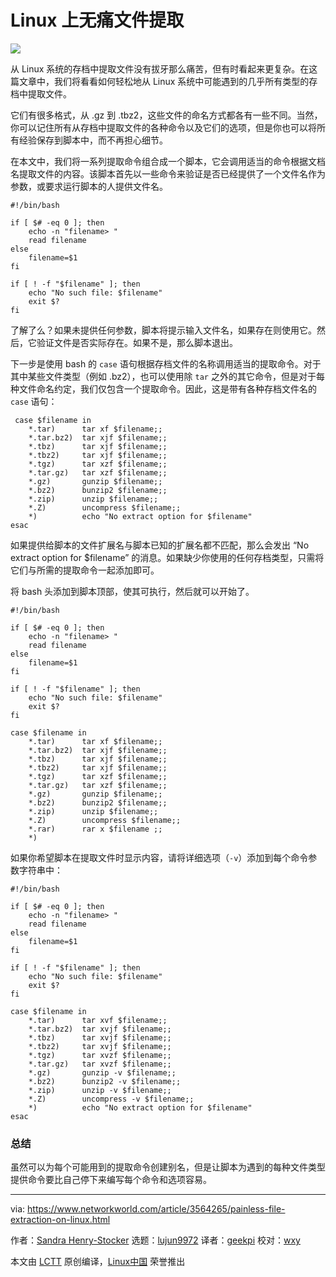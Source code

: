 [#]: collector: (lujun9972)
[#]: translator: (geekpi)
[#]: reviewer: (wxy)
[#]: publisher: ( )
[#]: url: ( )
[#]: subject: (Painless file extraction on Linux)
[#]: via: (https://www.networkworld.com/article/3564265/painless-file-extraction-on-linux.html)
[#]: author: (Sandra Henry-Stocker https://www.networkworld.com/author/Sandra-Henry_Stocker/)

Linux 上无痛文件提取
======

![](https://img.linux.net.cn/data/attachment/album/202007/12/233401zickd110d2dl6u6f.jpg)

从 Linux 系统的存档中提取文件没有拔牙那么痛苦，但有时看起来更复杂。在这篇文章中，我们将看看如何轻松地从 Linux 系统中可能遇到的几乎所有类型的存档中提取文件。

它们有很多格式，从 .gz 到 .tbz2，这些文件的命名方式都各有一些不同。当然，你可以记住所有从存档中提取文件的各种命令以及它们的选项，但是你也可以将所有经验保存到脚本中，而不再担心细节。

在本文中，我们将一系列提取命令组合成一个脚本，它会调用适当的命令根据文档名提取文件的内容。该脚本首先以一些命令来验证是否已经提供了一个文件名作为参数，或要求运行脚本的人提供文件名。

```
#!/bin/bash

if [ $# -eq 0 ]; then
    echo -n "filename> "
    read filename
else
    filename=$1
fi

if [ ! -f "$filename" ]; then
    echo "No such file: $filename"
    exit $?
fi
```

了解了么？如果未提供任何参数，脚本将提示输入文件名，如果存在则使用它。然后，它验证文件是否实际存在。如果不是，那么脚本退出。

下一步是使用 bash 的 `case` 语句根据存档文件的名称调用适当的提取命令。对于其中某些文件类型（例如 .bz2），也可以使用除 `tar` 之外的其它命令，但是对于每种文件命名约定，我们仅包含一个提取命令。因此，这是带有各种存档文件名的 `case` 语句：

```
 case $filename in
    *.tar)      tar xf $filename;;
    *.tar.bz2)  tar xjf $filename;;
    *.tbz)      tar xjf $filename;;
    *.tbz2)     tar xjf $filename;;
    *.tgz)      tar xzf $filename;;
    *.tar.gz)   tar xzf $filename;;
    *.gz)       gunzip $filename;;
    *.bz2)      bunzip2 $filename;;
    *.zip)      unzip $filename;;
    *.Z)        uncompress $filename;;
    *)          echo "No extract option for $filename"
esac
```

如果提供给脚本的文件扩展名与脚本已知的扩展名都不匹配，那么会发出 “No extract option for $filename” 的消息。如果缺少你使用的任何存档类型，只需将它们与所需的提取命令一起添加即可。

将 bash 头添加到脚本顶部，使其可执行，然后就可以开始了。

```
#!/bin/bash

if [ $# -eq 0 ]; then
    echo -n "filename> "
    read filename
else
    filename=$1
fi

if [ ! -f "$filename" ]; then
    echo "No such file: $filename"
    exit $?
fi

case $filename in
    *.tar)      tar xf $filename;;
    *.tar.bz2)  tar xjf $filename;;
    *.tbz)      tar xjf $filename;;
    *.tbz2)     tar xjf $filename;;
    *.tgz)      tar xzf $filename;;
    *.tar.gz)   tar xzf $filename;;
    *.gz)       gunzip $filename;;
    *.bz2)      bunzip2 $filename;;
    *.zip)      unzip $filename;;
    *.Z)        uncompress $filename;;
    *.rar)      rar x $filename ;;
    *)
```

如果你希望脚本在提取文件时显示内容，请将详细选项（`-v`）添加到每个命令参数字符串中：

```
#!/bin/bash

if [ $# -eq 0 ]; then
    echo -n "filename> "
    read filename
else
    filename=$1
fi

if [ ! -f "$filename" ]; then
    echo "No such file: $filename"
    exit $?
fi

case $filename in
    *.tar)      tar xvf $filename;;
    *.tar.bz2)  tar xvjf $filename;;
    *.tbz)      tar xvjf $filename;;
    *.tbz2)     tar xvjf $filename;;
    *.tgz)      tar xvzf $filename;;
    *.tar.gz)   tar xvzf $filename;;
    *.gz)       gunzip -v $filename;;
    *.bz2)      bunzip2 -v $filename;;
    *.zip)      unzip -v $filename;;
    *.Z)        uncompress -v $filename;;
    *)          echo "No extract option for $filename"
esac
```

### 总结

虽然可以为每个可能用到的提取命令创建别名，但是让脚本为遇到的每种文件类型提供命令要比自己停下来编写每个命令和选项容易。

--------------------------------------------------------------------------------

via: https://www.networkworld.com/article/3564265/painless-file-extraction-on-linux.html

作者：[Sandra Henry-Stocker][a]
选题：[lujun9972][b]
译者：[geekpi](https://github.com/geekpi)
校对：[wxy](https://github.com/wxy)

本文由 [LCTT](https://github.com/LCTT/TranslateProject) 原创编译，[Linux中国](https://linux.cn/) 荣誉推出

[a]: https://www.networkworld.com/author/Sandra-Henry_Stocker/
[b]: https://github.com/lujun9972
[1]: https://www.facebook.com/NetworkWorld/
[2]: https://www.linkedin.com/company/network-world
